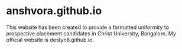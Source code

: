 # anshvora.github.io
This website has been created to provide a formatted uniformity to prospective placement candidates in Christ University, Bangalore. My official website is destyn8.github.io.
